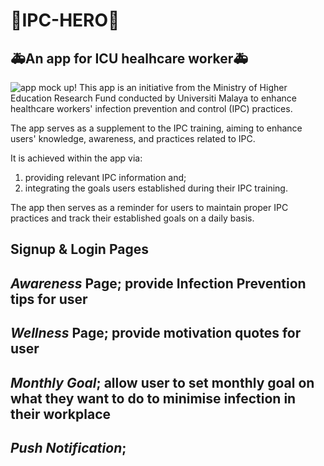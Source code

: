 # 🚀IPC-HERO🚀

## 🚑An app for ICU healhcare worker🚑
![app mock up!](/preview/mockup.png "App Mock Up")
This app is an initiative from the Ministry of Higher Education Research Fund conducted by Universiti Malaya to enhance healthcare workers' infection prevention and control (IPC) practices. 

The app serves as a supplement to the IPC training, aiming to enhance users' knowledge, awareness, and practices related to IPC.

It is achieved within the app via:   
1) providing relevant IPC information and;
2) integrating the goals users established during their IPC training.

The app then serves as a reminder for users to maintain proper IPC practices and track their established goals on a daily basis.
## Signup & Login Pages
## *Awareness* Page; provide Infection Prevention tips for user
## *Wellness* Page; provide motivation quotes for user
## *Monthly Goal*; allow user to set monthly goal on what they want to do to minimise infection in their workplace
## *Push Notification*; 
